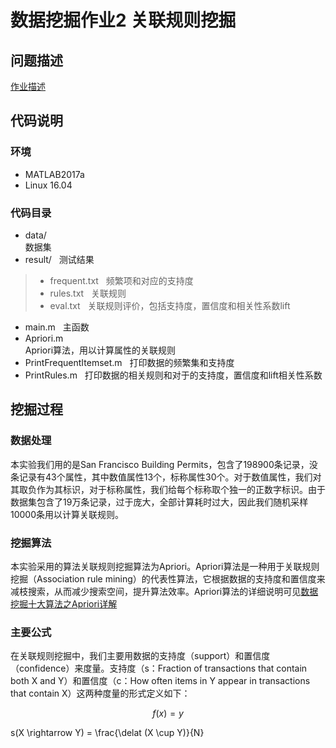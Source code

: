 # 数据挖掘作业2 关联规则挖掘
## 问题描述 
[作业描述](https://bitdm.github.io/2018/assignment2/)
## 代码说明
### 环境
* MATLAB2017a
* Linux 16.04
### 代码目录
* data/  
数据集
* result/  
测试结果
> - frequent.txt  
频繁项和对应的支持度
> - rules.txt  
关联规则
> - eval.txt  
关联规则评价，包括支持度，置信度和相关性系数lift
* main.m  
主函数
* Apriori.m  
Apriori算法，用以计算属性的关联规则
* PrintFrequentItemset.m  
打印数据的频繁集和支持度
* PrintRules.m  
打印数据的相关规则和对于的支持度，置信度和lift相关性系数
## 挖掘过程
### 数据处理
本实验我们用的是San Francisco Building Permits，包含了198900条记录，没条记录有43个属性，其中数值属性13个，标称属性30个。对于数值属性，我们对其取负作为其标识，对于标称属性，我们给每个标称取个独一的正数字标识。由于数据集包含了19万条记录，过于庞大，全部计算耗时过大，因此我们随机采样10000条用以计算关联规则。
### 挖掘算法
本实验采用的算法关联规则挖掘算法为Apriori。Apriori算法是一种用于关联规则挖掘（Association rule mining）的代表性算法，它根据数据的支持度和置信度来减枝搜索，从而减少搜索空间，提升算法效率。Apriori算法的详细说明可见[数据挖掘十大算法之Apriori详解](https://blog.csdn.net/baimafujinji/article/details/53456931)
### 主要公式
在关联规则挖掘中，我们主要用数据的支持度（support）和置信度（confidence）来度量。支持度（s：Fraction of transactions that contain both X and Y）和置信度（c：How often items in Y appear in transactions that contain X）这两种度量的形式定义如下：  

$$
   f(x) = y
$$

s(X \rightarrow Y) = \frac{\delat (X \cup Y)}{N} 
